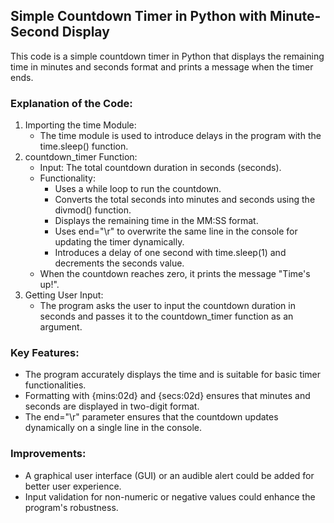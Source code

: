## Simple Countdown Timer in Python with Minute-Second Display
This code is a simple countdown timer in Python that displays the remaining time in minutes and seconds format and prints a message when the timer ends.

### Explanation of the Code:
1. Importing the time Module:
   - The time module is used to introduce delays in the program with the time.sleep() function.
2. countdown_timer Function:
   - Input: The total countdown duration in seconds (seconds).
   - Functionality:
        - Uses a while loop to run the countdown.
       - Converts the total seconds into minutes and seconds using the divmod() function.
       - Displays the remaining time in the MM:SS format.
       - Uses end="\r" to overwrite the same line in the console for updating the timer dynamically.
       - Introduces a delay of one second with time.sleep(1) and decrements the seconds value.
   - When the countdown reaches zero, it prints the message "Time's up!".
3. Getting User Input:
   - The program asks the user to input the countdown duration in seconds and passes it to the countdown_timer function as an argument.

### Key Features:
   - The program accurately displays the time and is suitable for basic timer functionalities.
   - Formatting with {mins:02d} and {secs:02d} ensures that minutes and seconds are displayed in two-digit format.
   - The end="\r" parameter ensures that the countdown updates dynamically on a single line in the console.

### Improvements:
   - A graphical user interface (GUI) or an audible alert could be added for better user experience.
   - Input validation for non-numeric or negative values could enhance the program's robustness.
